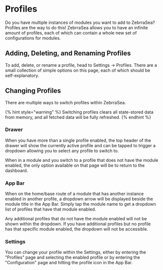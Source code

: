 # Profiles

Do you have multiple instances of modules you want to add to ZebrraSea? Profiles are the way to do this! ZebrraSea allows you to have an infinite amount of profiles, each of which can contain a whole new set of configurations for modules.

## Adding, Deleting, and Renaming Profiles

To add, delete, or rename a profile, head to Settings -> Profiles. There are a small collection of simple options on this page, each of which should be self-explanatory.

## Changing Profiles

There are multiple ways to switch profiles within ZebrraSea.

{% hint style="warning" %}
Switching profiles clears all state-stored data from memory, and all fetched data will be fully refreshed.
{% endhint %}

### Drawer

When you have more than a single profile enabled, the top header of the drawer will show the currently active profile and can be tapped to trigger a dropdown allowing you to select any profile to switch to.

When in a module and you switch to a profile that does not have the module enabled, the only option available on that page will be to return to the dashboard.

### App Bar

When on the home/base route of a module that has another instance enabled in another profile, a dropdown arrow will be displayed beside the module title in the App Bar. Simply tap the module name to get a dropdown list of profiles that have that module enabled.

Any additional profiles that do not have the module enabled will not be shown within the dropdown. If you have additional profiles but no profile has that specific module enabled, the dropdown will not be accessible.

### Settings

You can change your profile within the Settings, either by entering the "Profiles" page and selecting the enabled profile or by entering the "Configuration" page and hitting the profile icon in the App Bar.
